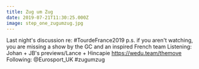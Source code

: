 ```yaml
---
title: Zug um Zug
date: 2019-07-21T11:30:25.000Z
image: step_one_zugumzug.jpg
---
```

Last night's discussion re: #TourdeFrance2019 
p.s. if you aren't watching, you are missing a show by the GC and an inspired French team 
Listening: Johan + JB's previews/Lance + Hincapie https://wedu.team/themove
Following: @Eurosport_UK #zugumzug